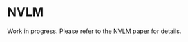 NVLM
====

Work in progress.
Please refer to the [NVLM paper](https://arxiv.org/pdf/2409.11402) for details.
